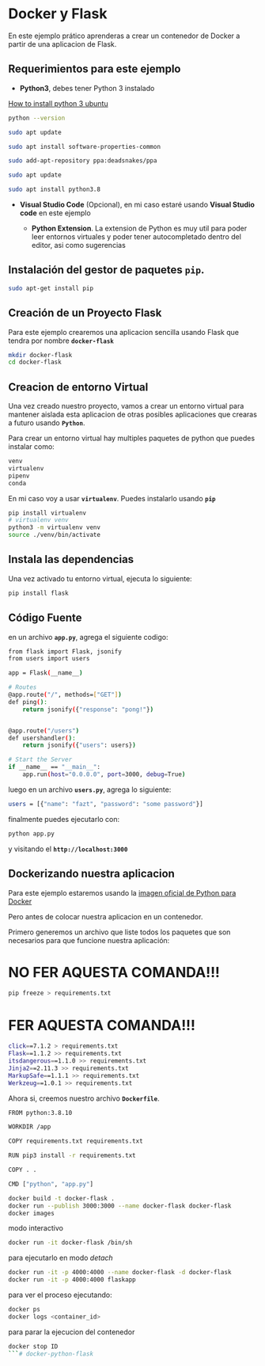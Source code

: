 #  Docker y Flask

En este ejemplo prático aprenderas a crear un contenedor de Docker a partir de una aplicacion de Flask.

## Requerimientos para este ejemplo

* **Python3**, debes tener Python 3 instalado

[How to install python 3 ubuntu](https://phoenixnap.com/kb/how-to-install-python-3-ubuntu)

```sh
python --version

sudo apt update

sudo apt install software-properties-common

sudo add-apt-repository ppa:deadsnakes/ppa

sudo apt update

sudo apt install python3.8
```




* **Visual Studio Code** (Opcional), en mi caso estaré usando **Visual Studio code** en este ejemplo

    * **Python Extension**. La extension de Python es muy util para poder leer entornos virtuales y poder tener autocompletado dentro del editor, asi como sugerencias


## Instalación del gestor de paquetes **```pip```**.

```sh
sudo apt-get install pip
```





## Creación de un Proyecto Flask

Para este ejemplo crearemos una aplicacion sencilla usando Flask que tendra por nombre **```docker-flask```**

```sh
mkdir docker-flask
cd docker-flask
```

## Creacion de entorno Virtual

Una vez creado nuestro proyecto, vamos a crear un entorno virtual para mantener aislada esta aplicacion de otras posibles aplicaciones que crearas a futuro usando **```Python```**.

Para crear un entorno virtual hay multiples paquetes de python que puedes instalar como:

```sh
venv
virtualenv
pipenv
conda
 ```
En mi caso voy a usar **```virtualenv```**. Puedes instalarlo usando **```pip```**

```sh
pip install virtualenv
# virtualenv venv
python3 -m virtualenv venv
source ./venv/bin/activate
```

## Instala las dependencias
Una vez activado tu entorno virtual, ejecuta lo siguiente:

```sh
pip install flask 
```

## Código Fuente
en un archivo **```app.py```**, agrega el siguiente codigo:


```sh
from flask import Flask, jsonify
from users import users

app = Flask(__name__)

# Routes
@app.route("/", methods=["GET"])
def ping():
    return jsonify({"response": "pong!"})


@app.route("/users")
def usershandler():
    return jsonify({"users": users})

# Start the Server
if __name__ == "__main__":
    app.run(host="0.0.0.0", port=3000, debug=True)
```

luego en un archivo **```users.py```**, agrega lo siguiente:

```sh
users = [{"name": "fazt", "password": "some password"}]
```

finalmente puedes ejecutarlo con:

```sh
python app.py
```

y visitando el **```http://localhost:3000```**

## Dockerizando nuestra aplicacion

Para este ejemplo estaremos usando la [imagen oficial de Python para Docker](https://hub.docker.com/_/python)

Pero antes de colocar nuestra aplicacion en un contenedor.

Primero generemos un archivo que liste todos los paquetes que son necesarios para que funcione nuestra aplicación:

# NO FER AQUESTA COMANDA!!!
```sh
pip freeze > requirements.txt
```

# FER AQUESTA COMANDA!!!
```sh
click==7.1.2 > requirements.txt
Flask==1.1.2 >> requirements.txt
itsdangerous==1.1.0 >> requirements.txt
Jinja2==2.11.3 >> requirements.txt
MarkupSafe==1.1.1 >> requirements.txt
Werkzeug==1.0.1 >> requirements.txt
```

Ahora si, creemos nuestro archivo **```Dockerfile```**.

```sh
FROM python:3.8.10

WORKDIR /app

COPY requirements.txt requirements.txt

RUN pip3 install -r requirements.txt

COPY . .

CMD ["python", "app.py"]
```

```sh
docker build -t docker-flask .
docker run --publish 3000:3000 --name docker-flask docker-flask
docker images
```

modo interactivo

```sh
docker run -it docker-flask /bin/sh
```

para ejecutarlo en modo *detach*

```sh
docker run -it -p 4000:4000 --name docker-flask -d docker-flask
docker run -it -p 4000:4000 flaskapp
```

para ver el proceso ejecutando:

```sh
docker ps
docker logs <container_id>
```

para parar la ejecucion del contenedor

```sh
docker stop ID
```# docker-python-flask
